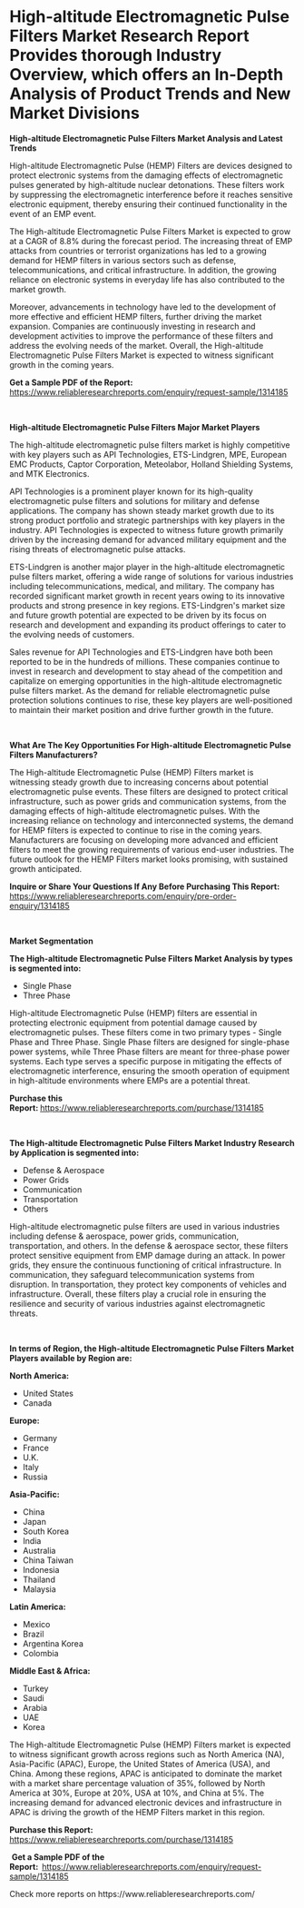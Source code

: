 <p><h1>High-altitude Electromagnetic Pulse Filters Market Research Report Provides thorough Industry Overview, which offers an In-Depth Analysis of Product Trends and New Market Divisions</h1></p><p><strong>High-altitude Electromagnetic Pulse Filters Market Analysis and Latest Trends</strong></p>
<p><p>High-altitude Electromagnetic Pulse (HEMP) Filters are devices designed to protect electronic systems from the damaging effects of electromagnetic pulses generated by high-altitude nuclear detonations. These filters work by suppressing the electromagnetic interference before it reaches sensitive electronic equipment, thereby ensuring their continued functionality in the event of an EMP event.</p><p>The High-altitude Electromagnetic Pulse Filters Market is expected to grow at a CAGR of 8.8% during the forecast period. The increasing threat of EMP attacks from countries or terrorist organizations has led to a growing demand for HEMP filters in various sectors such as defense, telecommunications, and critical infrastructure. In addition, the growing reliance on electronic systems in everyday life has also contributed to the market growth.</p><p>Moreover, advancements in technology have led to the development of more effective and efficient HEMP filters, further driving the market expansion. Companies are continuously investing in research and development activities to improve the performance of these filters and address the evolving needs of the market. Overall, the High-altitude Electromagnetic Pulse Filters Market is expected to witness significant growth in the coming years.</p></p>
<p><strong>Get a Sample PDF of the Report:&nbsp;</strong> <a href="https://www.reliableresearchreports.com/enquiry/request-sample/1314185">https://www.reliableresearchreports.com/enquiry/request-sample/1314185</a></p>
<p>&nbsp;</p>
<p><strong>High-altitude Electromagnetic Pulse Filters Major Market Players</strong></p>
<p><p>The high-altitude electromagnetic pulse filters market is highly competitive with key players such as API Technologies, ETS-Lindgren, MPE, European EMC Products, Captor Corporation, Meteolabor, Holland Shielding Systems, and MTK Electronics. </p><p>API Technologies is a prominent player known for its high-quality electromagnetic pulse filters and solutions for military and defense applications. The company has shown steady market growth due to its strong product portfolio and strategic partnerships with key players in the industry. API Technologies is expected to witness future growth primarily driven by the increasing demand for advanced military equipment and the rising threats of electromagnetic pulse attacks.</p><p>ETS-Lindgren is another major player in the high-altitude electromagnetic pulse filters market, offering a wide range of solutions for various industries including telecommunications, medical, and military. The company has recorded significant market growth in recent years owing to its innovative products and strong presence in key regions. ETS-Lindgren's market size and future growth potential are expected to be driven by its focus on research and development and expanding its product offerings to cater to the evolving needs of customers.</p><p>Sales revenue for API Technologies and ETS-Lindgren have both been reported to be in the hundreds of millions. These companies continue to invest in research and development to stay ahead of the competition and capitalize on emerging opportunities in the high-altitude electromagnetic pulse filters market. As the demand for reliable electromagnetic pulse protection solutions continues to rise, these key players are well-positioned to maintain their market position and drive further growth in the future.</p></p>
<p>&nbsp;</p>
<p><strong>What Are The Key Opportunities For High-altitude Electromagnetic Pulse Filters Manufacturers?</strong></p>
<p><p>The High-altitude Electromagnetic Pulse (HEMP) Filters market is witnessing steady growth due to increasing concerns about potential electromagnetic pulse events. These filters are designed to protect critical infrastructure, such as power grids and communication systems, from the damaging effects of high-altitude electromagnetic pulses. With the increasing reliance on technology and interconnected systems, the demand for HEMP filters is expected to continue to rise in the coming years. Manufacturers are focusing on developing more advanced and efficient filters to meet the growing requirements of various end-user industries. The future outlook for the HEMP Filters market looks promising, with sustained growth anticipated.</p></p>
<p><strong>Inquire or Share Your Questions If Any Before Purchasing This Report:</strong> <a href="https://www.reliableresearchreports.com/enquiry/pre-order-enquiry/1314185">https://www.reliableresearchreports.com/enquiry/pre-order-enquiry/1314185</a></p>
<p>&nbsp;</p>
<p><strong>Market Segmentation</strong></p>
<p><strong>The High-altitude Electromagnetic Pulse Filters Market Analysis by types is segmented into:</strong></p>
<p><ul><li>Single Phase</li><li>Three Phase</li></ul></p>
<p><p>High-altitude Electromagnetic Pulse (HEMP) filters are essential in protecting electronic equipment from potential damage caused by electromagnetic pulses. These filters come in two primary types - Single Phase and Three Phase. Single Phase filters are designed for single-phase power systems, while Three Phase filters are meant for three-phase power systems. Each type serves a specific purpose in mitigating the effects of electromagnetic interference, ensuring the smooth operation of equipment in high-altitude environments where EMPs are a potential threat.</p></p>
<p><strong>Purchase this Report:&nbsp;</strong><a href="https://www.reliableresearchreports.com/purchase/1314185">https://www.reliableresearchreports.com/purchase/1314185</a></p>
<p>&nbsp;</p>
<p><strong>The High-altitude Electromagnetic Pulse Filters Market Industry Research by Application is segmented into:</strong></p>
<p><ul><li>Defense & Aerospace</li><li>Power Grids</li><li>Communication</li><li>Transportation</li><li>Others</li></ul></p>
<p><p>High-altitude electromagnetic pulse filters are used in various industries including defense & aerospace, power grids, communication, transportation, and others. In the defense & aerospace sector, these filters protect sensitive equipment from EMP damage during an attack. In power grids, they ensure the continuous functioning of critical infrastructure. In communication, they safeguard telecommunication systems from disruption. In transportation, they protect key components of vehicles and infrastructure. Overall, these filters play a crucial role in ensuring the resilience and security of various industries against electromagnetic threats.</p></p>
<p>&nbsp;</p>
<p><strong>In terms of Region, the High-altitude Electromagnetic Pulse Filters Market Players available by Region are:</strong></p>
<p>
    <p> <strong> North America: </strong>
        <ul>
            <li>United States</li>
            <li>Canada</li>
        </ul>
        </p> 
    <p> <strong> Europe: </strong>
        <ul>
            <li>Germany</li>
            <li>France</li>
            <li>U.K.</li>
            <li>Italy</li>
            <li>Russia</li>
        </ul>
        </p> 
    <p> <strong> Asia-Pacific: </strong>
        <ul>
            <li>China</li>
            <li>Japan</li>
            <li>South Korea</li>
            <li>India</li>
            <li>Australia</li>
            <li>China Taiwan</li>
            <li>Indonesia</li>
            <li>Thailand</li>
            <li>Malaysia</li>
        </ul>
        </p> 
    <p> <strong> Latin America: </strong>
        <ul>
            <li>Mexico</li>
            <li>Brazil</li>
            <li>Argentina Korea</li>
            <li>Colombia</li>
        </ul>
        </p> 
    <p> <strong> Middle East & Africa: </strong>
        <ul>
            <li>Turkey</li>
            <li>Saudi</li>
            <li>Arabia</li>
            <li>UAE</li>
            <li>Korea</li>
        </ul>
    </p>
    </p>
<p><p>The High-altitude Electromagnetic Pulse (HEMP) Filters market is expected to witness significant growth across regions such as North America (NA), Asia-Pacific (APAC), Europe, the United States of America (USA), and China. Among these regions, APAC is anticipated to dominate the market with a market share percentage valuation of 35%, followed by North America at 30%, Europe at 20%, USA at 10%, and China at 5%. The increasing demand for advanced electronic devices and infrastructure in APAC is driving the growth of the HEMP Filters market in this region.</p></p>
<p><strong>Purchase this Report: </strong><a href="https://www.reliableresearchreports.com/purchase/1314185">https://www.reliableresearchreports.com/purchase/1314185</a></p>
<p>&nbsp;<strong>Get a Sample PDF of the Report:&nbsp;&nbsp;</strong><a href="https://www.reliableresearchreports.com/enquiry/request-sample/1314185">https://www.reliableresearchreports.com/enquiry/request-sample/1314185</a></p>
<p><strong></strong></p>
<p>Check more reports on https://www.reliableresearchreports.com/</p>